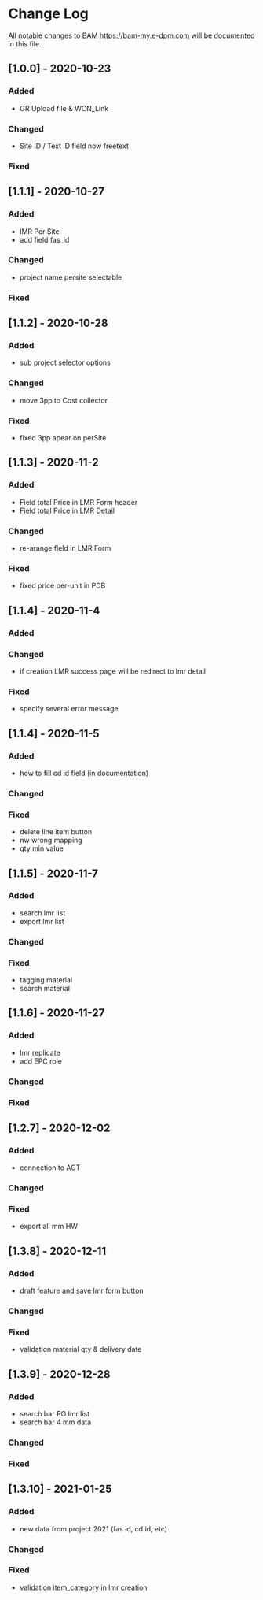 # Change Log

All notable changes to BAM https://bam-my.e-dpm.com will be documented in this file.

## [1.0.0] - 2020-10-23

### Added

- GR Upload file & WCN_Link

### Changed

- Site ID / Text ID field now freetext

### Fixed

## [1.1.1] - 2020-10-27

### Added

- lMR Per Site
- add field fas_id

### Changed

- project name persite selectable

### Fixed

## [1.1.2] - 2020-10-28

### Added

- sub project selector options

### Changed

- move 3pp to Cost collector

### Fixed

- fixed 3pp apear on perSite

## [1.1.3] - 2020-11-2

### Added

- Field total Price in LMR Form header
- Field total Price in LMR Detail

### Changed

- re-arange field in LMR Form

### Fixed

- fixed price per-unit in PDB

## [1.1.4] - 2020-11-4

### Added

### Changed

- if creation LMR success page will be redirect to lmr detail

### Fixed

- specify several error message

## [1.1.4] - 2020-11-5

### Added

- how to fill cd id field (in documentation)

### Changed

### Fixed

- delete line item button
- nw wrong mapping
- qty min value

## [1.1.5] - 2020-11-7

### Added

- search lmr list
- export lmr list

### Changed

### Fixed

- tagging material
- search material

## [1.1.6] - 2020-11-27

### Added

- lmr replicate
- add EPC role

### Changed

### Fixed

## [1.2.7] - 2020-12-02

### Added

- connection to ACT

### Changed

### Fixed

- export all mm HW

## [1.3.8] - 2020-12-11

### Added

- draft feature and save lmr form button

### Changed

### Fixed

- validation material qty & delivery date

## [1.3.9] - 2020-12-28

### Added

- search bar PO lmr list
- search bar 4 mm data

### Changed

### Fixed

## [1.3.10] - 2021-01-25

### Added

- new data from project 2021 (fas id, cd id, etc)

### Changed

### Fixed

- validation item_category in lmr creation
